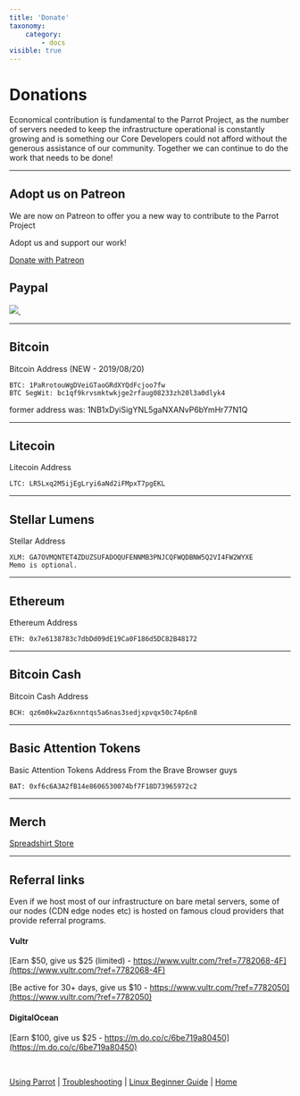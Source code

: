 ```yaml
---
title: 'Donate'
taxonomy:
    category:
        - docs
visible: true
---
```


# Donations

Economical contribution is fundamental to the Parrot Project, as the number of servers needed to keep the infrastructure operational is constantly growing and is something our Core Developers could not afford without the generous assistance of our community.  Together we can continue to do the work that needs to be done!

----

## Adopt us on Patreon

We are now on Patreon to offer you a new way to contribute to the Parrot Project

Adopt us and support our work!

<html><a href="https://www.patreon.com/parrot" target="_blank" class="btn btn-primary">Donate with Patreon</a></html>

## Paypal

<html>
<a target="_blank" href="https://www.paypal.me/palinuro">
<img src="https://www.paypalobjects.com/en_US/i/btn/btn_donateCC_LG.gif" type="image">
<img src="https://www.paypalobjects.com/it_IT/i/scr/pixel.gif" alt="" width="1" border="0" height="1">
</a>
</html>

----

## Bitcoin

Bitcoin Address (NEW - 2019/08/20)

    BTC: 1PaRrotouWgDVeiGTaoGRdXYQdFcjoo7fw
    BTC SegWit: bc1qf9krvsmktwkjge2rfaug08233zh20l3a0dlyk4

former address was: 1NB1xDyiSigYNL5gaNXANvP6bYmHr77N1Q

----

## Litecoin

Litecoin Address

    LTC: LR5Lxq2M5ijEgLryi6aNd2iFMpxT7pgEKL 

----
## Stellar Lumens

Stellar Address

    XLM: GA7OVMQNTET4ZDUZSUFADOQUFENNMB3PNJCQFWQDBNW5Q2VI4FW2WYXE
    Memo is optional.

----

## Ethereum

Ethereum Address

    ETH: 0x7e6138783c7dbDd09dE19Ca0F186d5DC82B48172
----

## Bitcoin Cash

Bitcoin Cash Address

    BCH: qz6m0kw2az6xnntqs5a6nas3sedjxpvqx50c74p6n8

----
## Basic Attention Tokens

Basic Attention Tokens Address
From the Brave Browser guys

    BAT: 0xf6c6A3A2fB14e8606530074bf7F18D73965972c2
----

## Merch
<html><a href="http://frozenbox.spreadshirt.net/" target="_blank" class="btn btn-primary">Spreadshirt Store</a></html>

----

## Referral links

Even if we host most of our infrastructure on bare metal servers, some of our nodes (CDN edge nodes etc) is hosted on famous cloud providers that provide referral programs.

#### Vultr

[Earn $50, give us $25 (limited) - https://www.vultr.com/?ref=7782068-4F](https://www.vultr.com/?ref=7782068-4F)

[Be active for 30+ days, give us $10 - https://www.vultr.com/?ref=7782050](https://www.vultr.com/?ref=7782050)

#### DigitalOcean

[Earn $100, give us $25 - https://m.do.co/c/6be719a80450](https://m.do.co/c/6be719a80450)

&nbsp;

[Using Parrot](https://docs.parrotlinux.org/info/start/) | [Troubleshooting](https://docs.parrotlinux.org/trbl/start/) | [Linux Beginner Guide](https://docs.parrotlinux.org/library/lbg-basics/) | [Home](https://docs.parrotlinux.org/)

